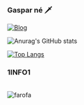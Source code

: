 
### Gaspar né 🗡️
[![Blog](https://img.shields.io/website?label=Gaspar&style=for-the-badge&url=https://google.com/)]()

![Anurag's GitHub stats](https://github-readme-stats.vercel.app/api?username=gaspatt&show_icons=true&theme=radical)

[![Top Langs](https://github-readme-stats.vercel.app/api/top-langs/?username=gaspatt)](https://github.com/anuraghazra/github-readme-stats)

### 1INFO1

<div style="display: inline-block"><br/>
<img align="center" alt="farofa" src=https://img.shields.io/badge/HTML5-E34F26?style=for-the-badge&logo=html5&logoColor=white>

